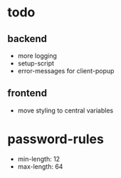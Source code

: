 # todo
## backend
- more logging
- setup-script
- error-messages for client-popup

## frontend
- move styling to central variables

# password-rules
- min-length: 12
- max-length: 64
